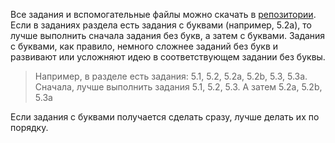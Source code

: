 Все задания и вспомогательные файлы можно скачать в [репозитории](https://github.com/natenka/pyneng-examples-exercises/). Если в заданиях раздела есть задания с буквами (например, 5.2a), то лучше выполнить сначала задания без букв, а затем с буквами. Задания с буквами, как правило, немного сложнее заданий без букв и развивают или усложняют идею в соответствующем задании без буквы.

> Например, в разделе есть задания: 5.1, 5.2, 5.2a, 5.2b, 5.3, 5.3a. Сначала, лучше выполнить задания 5.1, 5.2, 5.3. А затем 5.2a, 5.2b, 5.3a

Если задания с буквами получается сделать сразу, лучше делать их по порядку.
